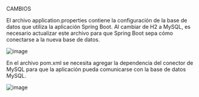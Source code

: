 CAMBIOS

El archivo application.properties contiene la configuración de la base de datos que utiliza la aplicación Spring Boot. Al cambiar de H2 a MySQL, es necesario actualizar este archivo para que Spring Boot sepa cómo conectarse a la nueva base de datos.

![image](https://github.com/josueleonn/projecthotel/assets/147575712/cf3b135a-7f37-46a6-a0d0-9d55ae0daa8d)

En el archivo pom.xml se necesita agregar la dependencia del conector de MySQL para que la aplicación pueda comunicarse con la base de datos MySQL.

![image](https://github.com/josueleonn/projecthotel/assets/147575712/9829805a-c9ff-47a1-8583-a59baea7f7ef)

